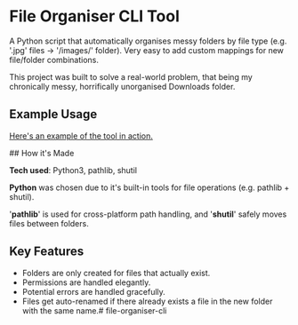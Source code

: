 # File Organiser CLI Tool

A Python script that automatically organises messy folders by file type (e.g. '.jpg' files -> '/images/' folder). Very easy to add custom mappings for new file/folder combinations.

This project was built to solve a real-world problem, that being my chronically messy, horrifically unorganised Downloads folder. 

## Example Usage
[Here's an example of the tool in action.](https://drive.google.com/file/d/1ClfPLPgF3NxxVimzdNthW6qdreEXhwHL/view?usp=sharing)

## How it's Made

**Tech used**: Python3, pathlib, shutil

**Python** was chosen due to it's built-in tools for file operations (e.g. pathlib + shutil).

'**pathlib**' is used for cross-platform path handling, and '**shutil**' safely moves files between folders.

## Key Features
* Folders are only created for files that actually exist.
* Permissions are handled elegantly.
* Potential errors are handled gracefully.
* Files get auto-renamed if there already exists a file in the new folder with the same name.# file-organiser-cli
